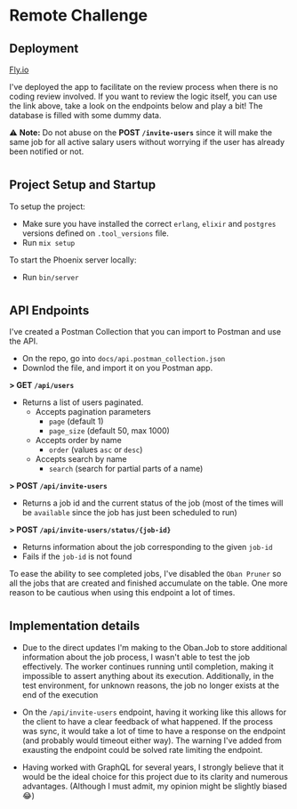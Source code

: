 # Remote Challenge

## Deployment

[Fly.io](https://remote-challenge.fly.dev/)

I've deployed the app to facilitate on the review process when there is no coding review involved. If you want to review the logic itself, you can use the link above, take a look on the endpoints below and play a bit! The database is filled with some dummy data.

⚠️ **Note:** Do not abuse on the **POST `/invite-users`** since it will make the same job for all active salary users without worrying if the user has already been notified or not.

#

## Project Setup and Startup

To setup the project:

- Make sure you have installed the correct `erlang`, `elixir` and `postgres` versions defined on `.tool_versions` file.
- Run `mix setup`

To start the Phoenix server locally:

- Run `bin/server`

#

## API Endpoints

I've created a Postman Collection that you can import to Postman and use the API.

- On the repo, go into `docs/api.postman_collection.json`
- Downlod the file, and import it on you Postman app.

**> GET `/api/users`**

- Returns a list of users paginated.
  - Accepts pagination parameters
    - `page` (default 1)
    - `page_size` (default 50, max 1000)
  - Accepts order by name
    - `order` (values `asc` or `desc`)
  - Accepts search by name
    - `search` (search for partial parts of a name)

**> POST `/api/invite-users`**

- Returns a job id and the current status of the job (most of the times will be `available` since the job has just been scheduled to run)

**> POST `/api/invite-users/status/{job-id}`**

- Returns information about the job corresponding to the given `job-id`
- Fails if the `job-id` is not found

To ease the ability to see completed jobs, I've disabled the `Oban Pruner` so all the jobs that are created and finished accumulate on the table. One more reason to be cautious when using this endpoint a lot of times.

#

## Implementation details

- Due to the direct updates I'm making to the Oban.Job to store additional information about the job process, I wasn't able to test the job effectively. The worker continues running until completion, making it impossible to assert anything about its execution. Additionally, in the test environment, for unknown reasons, the job no longer exists at the end of the execution

- On the `/api/invite-users` endpoint, having it working like this allows for the client to have a clear feedback of what happened. If the process was sync, it would take a lot of time to have a response on the endpoint (and probably would timeout either way). The warning I've added from exausting the endpoint could be solved rate limiting the endpoint.

- Having worked with GraphQL for several years, I strongly believe that it would be the ideal choice for this project due to its clarity and numerous advantages. (Although I must admit, my opinion might be slightly biased 😂)
